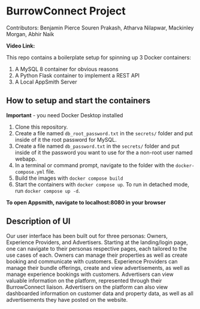 # BurrowConnect Project
Contributors: Benjamin Pierce Souren Prakash, Atharva Nilapwar, Mackinley Morgan, Abhir Naik

**Video Link:**

This repo contains a boilerplate setup for spinning up 3 Docker containers: 
1. A MySQL 8 container for obvious reasons
2. A Python Flask container to implement a REST API
3. A Local AppSmith Server

## How to setup and start the containers
**Important** - you need Docker Desktop installed

1. Clone this repository.  
2. Create a file named `db_root_password.txt` in the `secrets/` folder and put inside of it the root password for MySQL. 
3. Create a file named `db_password.txt` in the `secrets/` folder and put inside of it the password you want to use for the a non-root user named webapp. 
4. In a terminal or command prompt, navigate to the folder with the `docker-compose.yml` file.  
5. Build the images with `docker compose build`
6. Start the containers with `docker compose up`.  To run in detached mode, run `docker compose up -d`. 

**To open Appsmith, navigate to localhost:8080 in your browser**

## Description of UI
Our user interface has been built out for three personas: Owners, Experience Providers, and Advertisers. Starting at the landing/login page, one can navigate to their personas respective pages, each tailored to the use cases of each. Owners can manage their properties as well as create booking and communicate with customers. Experience Providers can manage their bundle offerings, create and view advertisements, as well as manage experience bookings with customers. Advertisers can view valuable information on the platform, represented through their BurrowConnect liaison. Advertisers on the platform can also view dashboarded information on customer data and property data, as well as all advertisements they have posted on the website. 




